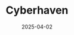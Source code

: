 ---  
layout: startup_page  
title: "Cyberhaven"  
id: "cyberhaven.com"  
permalink: "/cyberhavencyberhaven.com04022025/"  
website: "https://www.cyberhaven.com/"  
funding_round: "Series D"  
funding_amount: "$100M"  
investors: "StepStone Group, Schroders, Industry Ventures"  
about: "Cyberhaven is an AI-powered data security company that offers a data detection and response platform. Its proprietary data lineage and AI technologies enable organizations to detect and stop critical risks to their data, providing real-time visibility and control. The platform utilizes a Large Lineage Model (LLiM) for unparalleled observability and precision in threat detection."  
markets: "Data Security, AI, Cloud Security, Cyber Security, Information Technology, Network Security, Security"  
hq: "Palo Alto, California, United States"  
founded_year: "2015"  
linkedin: "https://www.linkedin.com/company/cyberhaven"  
twitter: "https://twitter.com/cyberhaveninc"  
instagram: ""  
facebook: "https://www.facebook.com/CyberhavenInc"  
crunchbase: "https://www.crunchbase.com/organization/cyberhaven"  
pitchbook: "https://pitchbook.com/profiles/company/163371-25"  

date_display: "02-Apr-2025"  
date: "2025-04-02"

# SEO Optimization  
meta_title: "Cyberhaven - Series D Funding ($100M)"  
meta_description: "Cyberhaven, Cyberhaven is an AI-powered data security company that offers a data detection and response platform. Its proprietary data lineage and AI technologies..."  
meta_keywords: "Cyberhaven, Data Security, AI, Cloud Security, Cyber Security, Information Technology, Network Security, Security, Series D funding"  
canonical_url: "https://startup.projectstartups.com/cyberhavencyberhaven.com04022025/"  
---